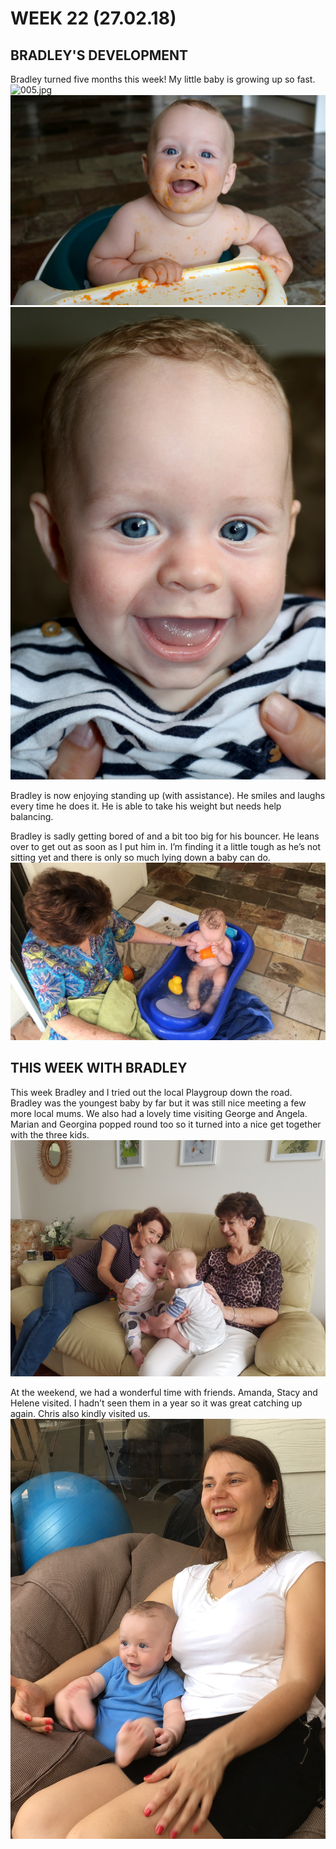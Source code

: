 # WEEK 22 (27.02.18)

## BRADLEY'S DEVELOPMENT
Bradley turned five months this week! My little baby is growing up so fast. 
![005.jpg](005.jpg "005.jpg")
![IMG_6938.jpg](IMG_6938.jpg "IMG_6938.jpg")
![IMG_6776.jpg](IMG_6776.jpg "IMG_6776.jpg")

Bradley is now enjoying standing up (with assistance). He smiles and laughs every time he does it. He is able to take his weight but needs help balancing. 

Bradley is sadly getting bored of and a bit too big for his bouncer. He leans over to get out as soon as I put him in. I’m finding it a little tough as he’s not sitting yet and there is only so much lying down a baby can do. 
![003.jpg](003.jpg "003.jpg")

## THIS WEEK WITH BRADLEY
This week Bradley and I tried out the local Playgroup down the road. Bradley was the youngest baby by far but it was still nice meeting a few more local mums. We also had a lovely time visiting George and Angela. Marian and Georgina popped round too so it turned into a nice get together with the three kids. 
![004.jpg](004.jpg "004.jpg")

At the weekend, we had a wonderful time with friends. Amanda, Stacy and Helene visited. I hadn’t seen them in a year so it was great catching up again. Chris also kindly visited us. 
![IMG_7905.jpg](IMG_7905.jpg "IMG_7905.jpg")
